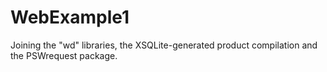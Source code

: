 # WebExample1
Joining the "wd" libraries, the XSQLite-generated product compilation and the PSWrequest package.
